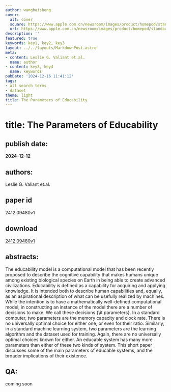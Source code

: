```yaml
---
author: wanghaisheng
cover:
  alt: cover
  square: https://www.apple.com.cn/newsroom/images/product/homepod/standard/Apple-HomePod-hero-230118_big.jpg.large_2x.jpg
  url: https://www.apple.com.cn/newsroom/images/product/homepod/standard/Apple-HomePod-hero-230118_big.jpg.large_2x.jpg
description: ''
featured: true
keywords: key1, key2, key3
layout: ../../layouts/MarkdownPost.astro
meta:
- content: Leslie G. Valiant et.al.
  name: author
- content: key3, key4
  name: keywords
pubDate: '2024-12-16 11:41:12'
tags:
- all search terms
- dataset
theme: light
title: The Parameters of Educability
---
```


# title: The Parameters of Educability 
## publish date: 
**2024-12-12** 
## authors: 
  Leslie G. Valiant et.al. 
## paper id
2412.09480v1
## download
[2412.09480v1](http://arxiv.org/abs/2412.09480v1)
## abstracts:
The educability model is a computational model that has been recently proposed to describe the cognitive capability that makes humans unique among existing biological species on Earth in being able to create advanced civilizations. Educability is defined as a capability for acquiring and applying knowledge. It is intended both to describe human capabilities and, equally, as an aspirational description of what can be usefully realized by machines. While the intention is to have a mathematically well-defined computational model, in constructing an instance of the model there are a number of decisions to make. We call these decisions {\it parameters}. In a standard computer, two parameters are the memory capacity and clock rate. There is no universally optimal choice for either one, or even for their ratio. Similarly, in a standard machine learning system, two parameters are the learning algorithm and the dataset used for training. Again, there are no universally optimal choices known for either. An educable system has many more parameters than either of these two kinds of system. This short paper discusses some of the main parameters of educable systems, and the broader implications of their existence.
## QA:
coming soon
